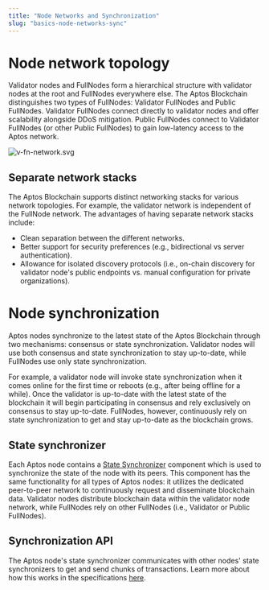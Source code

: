 ```yaml
---
title: "Node Networks and Synchronization"
slug: "basics-node-networks-sync"
---
```


# Node network topology

Validator nodes and FullNodes form a hierarchical structure with validator nodes at the root and FullNodes everywhere else. The Aptos Blockchain distinguishes two types of FullNodes: Validator FullNodes and Public FullNodes. Validator FullNodes connect directly to validator nodes and offer scalability alongside DDoS mitigation. Public FullNodes connect to Validator FullNodes (or other Public FullNodes) to gain low-latency access to the Aptos network.

![v-fn-network.svg](/img/docs/v-fn-network.svg)

## Separate network stacks
The Aptos Blockchain supports distinct networking stacks for various network topologies. For example, the validator network is independent of the FullNode network. The advantages of having separate network stacks include:
* Clean separation between the different networks.
* Better support for security preferences (e.g., bidirectional vs server authentication).
* Allowance for isolated discovery protocols (i.e., on-chain discovery for validator node's public endpoints vs. manual configuration for private organizations).

# Node synchronization
Aptos nodes synchronize to the latest state of the Aptos Blockchain through two mechanisms: consensus or state synchronization. Validator nodes will use both consensus and state synchronization to stay up-to-date, while FullNodes use only state synchronization.

For example, a validator node will invoke state synchronization when it comes online for the first time or reboots (e.g., after being offline for a while). Once the validator is up-to-date with the latest state of the blockchain it will begin participating in consensus and rely exclusively on consensus to stay up-to-date. FullNodes, however, continuously rely on state synchronization to get and stay up-to-date as the blockchain grows.

## State synchronizer
Each Aptos node contains a [State Synchronizer](https://github.com/aptos-labs/aptos-core/tree/main/state-sync) component which is used to synchronize the state of the node with its peers. This component has the same functionality for all types of Aptos nodes: it utilizes the dedicated peer-to-peer network to continuously request and disseminate blockchain data. Validator nodes distribute blockchain data within the validator node network, while FullNodes rely on other FullNodes (i.e., Validator or Public FullNodes).

## Synchronization API
The Aptos node's state synchronizer communicates with other nodes' state synchronizers to get and send chunks of transactions. Learn more about how this works in the specifications [here](https://github.com/aptos-labs/aptos-core/tree/main/documentation/specifications/state_sync).
